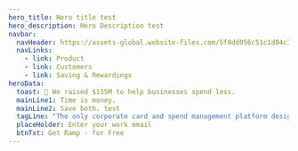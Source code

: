 ```yaml
---
hero_title: Hero title test
hero_description: Hero Description test
navbar:
  navHeader: https://assets-global.website-files.com/5f8dd056c51c1d04c3eaa497/5fe268cd0a4b579cf22e3975_ramp-circle-logo.png
  navLinks:
    - link: Product
    - link: Customers
    - link: Saving & Rewardings
heroData:
  toast: 🥂 We raised $115M to help businesses spend less.
  mainLine1: Time is money.
  mainLine2: Save both. test
  tagLine: "The only corporate card and spend management platform designed to help you "
  placeHolder: Enter your work email
  btnTxt: Get Ramp - for Free
---
```

